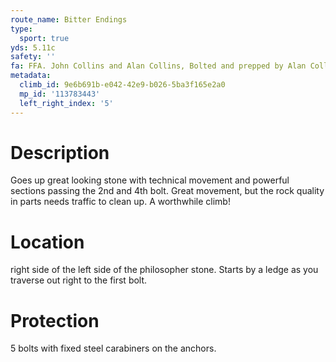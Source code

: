 ```yaml
---
route_name: Bitter Endings
type:
  sport: true
yds: 5.11c
safety: ''
fa: FFA. John Collins and Alan Collins, Bolted and prepped by Alan Collins
metadata:
  climb_id: 9e6b691b-e042-42e9-b026-5ba3f165e2a0
  mp_id: '113783443'
  left_right_index: '5'
---
```

# Description
Goes up great looking stone with technical movement and powerful sections passing the 2nd and 4th bolt. Great movement, but the rock quality in parts needs traffic to clean up. A worthwhile climb!

# Location
right side of the left side of the philosopher stone. Starts by a ledge as you traverse out right to the first bolt.

# Protection
5 bolts with fixed steel carabiners on the anchors.
